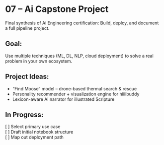 # 07 – Ai Capstone Project

Final synthesis of Ai Engineering certification: Build, deploy, and document a full pipeline project.

## Goal:
Use multiple techniques (ML, DL, NLP, cloud deployment) to solve a real problem in your own ecosystem.

## Project Ideas:
- “Find Moose” model – drone-based thermal search & rescue
- Personality recommender + visualization engine for hiiiibuddy
- Lexicon-aware Ai narrator for illustrated Scripture

## In Progress:
[ ] Select primary use case  
[ ] Draft initial notebook structure  
[ ] Map out deployment path  
